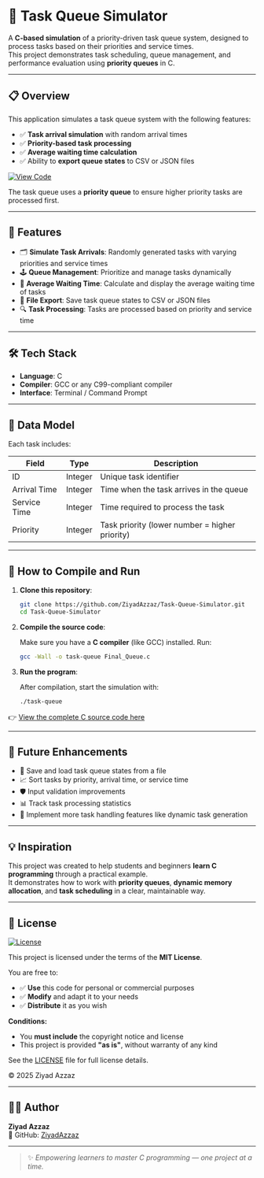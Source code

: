 # 🚀 Task Queue Simulator

A **C-based simulation** of a priority-driven task queue system, designed to process tasks based on their priorities and service times.  
This project demonstrates task scheduling, queue management, and performance evaluation using **priority queues** in C.

---

## 📋 Overview

This application simulates a task queue system with the following features:

- ✅ **Task arrival simulation** with random arrival times  
- ✅ **Priority-based task processing**  
- ✅ **Average waiting time calculation**  
- ✅ Ability to **export queue states** to CSV or JSON files  

[![View Code](https://img.shields.io/badge/View%20Code-Final_Queue.c-blue?style=for-the-badge)](https://github.com/ZiyadAzzaz/Task-Queue-Simulator/blob/main/Final_Queue.c)

The task queue uses a **priority queue** to ensure higher priority tasks are processed first.

---

## 📝 Features

- 🗂️ **Simulate Task Arrivals**: Randomly generated tasks with varying priorities and service times  
- 🕹️ **Queue Management**: Prioritize and manage tasks dynamically  
- 🔄 **Average Waiting Time**: Calculate and display the average waiting time of tasks  
- 📝 **File Export**: Save task queue states to CSV or JSON files  
- 🔍 **Task Processing**: Tasks are processed based on priority and service time  

---

## 🛠️ Tech Stack

- **Language**: C  
- **Compiler**: GCC or any C99-compliant compiler  
- **Interface**: Terminal / Command Prompt  

---

## 🧩 Data Model

Each task includes:

| Field         | Type     | Description                                     |
|---------------|----------|-------------------------------------------------|
| ID            | Integer  | Unique task identifier                          |
| Arrival Time  | Integer  | Time when the task arrives in the queue         |
| Service Time  | Integer  | Time required to process the task               |
| Priority      | Integer  | Task priority (lower number = higher priority)  |

---

## 🚀 How to Compile and Run

1. **Clone this repository**:

   ```bash
   git clone https://github.com/ZiyadAzzaz/Task-Queue-Simulator.git
   cd Task-Queue-Simulator
   ```

2. **Compile the source code**:

   Make sure you have a **C compiler** (like GCC) installed. Run:

   ```bash
   gcc -Wall -o task-queue Final_Queue.c
   ```

3. **Run the program**:

   After compilation, start the simulation with:

   ```bash
   ./task-queue
   ```

👉 [View the complete C source code here](https://github.com/ZiyadAzzaz/Task-Queue-Simulator/blob/main/Final_Queue.c)

---

## 🎯 Future Enhancements

- 💾 Save and load task queue states from a file  
- 📈 Sort tasks by priority, arrival time, or service time  
- 🛡️ Input validation improvements  
- 📊 Track task processing statistics  
- 🧠 Implement more task handling features like dynamic task generation  

---

## 💡 Inspiration

This project was created to help students and beginners **learn C programming** through a practical example.  
It demonstrates how to work with **priority queues**, **dynamic memory allocation**, and **task scheduling** in a clear, maintainable way.

---

## 🪪 License

[![License](https://img.shields.io/badge/License-MIT-green.svg)](LICENSE)

This project is licensed under the terms of the **MIT License**.

You are free to:

- ✅ **Use** this code for personal or commercial purposes  
- ✅ **Modify** and adapt it to your needs  
- ✅ **Distribute** it as you wish  

**Conditions:**

- You **must include** the copyright notice and license
- This project is provided **"as is"**, without warranty of any kind

See the [LICENSE](LICENSE) file for full license details.

© 2025 Ziyad Azzaz

---

## 👨‍💻 Author

**Ziyad Azzaz**  
🔗 GitHub: [ZiyadAzzaz](https://github.com/ZiyadAzzaz)

---

> ✨ *Empowering learners to master C programming — one project at a time.*
